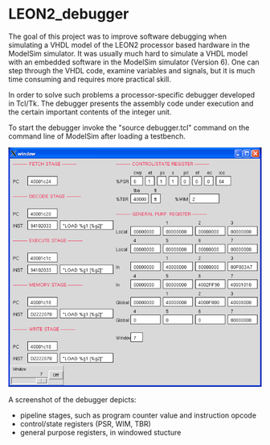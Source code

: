 # LEON2_debugger
The goal of this project was to improve software debugging when simulating a VHDL model of the LEON2 processor based hardware in the ModelSim simulator. It was usually much hard to simulate a VHDL model with an embedded software in the ModelSim simulator (Version 6). One can step through the VHDL code, examine variables and signals, but it is much time consuming and requires more practical skill.

In order to solve such problems a processor-specific debugger developed in Tcl/Tk. The debugger presents the assembly code under execution and the certain important contents of the integer unit.

To start the debugger invoke the "source debugger.tcl" command on the command line of ModelSim after loading a testbench.

![Screenshot](screenshot/debugger.png)

A screenshot of the debugger depicts:
- pipeline stages, such as program counter value and instruction opcode
- control/state registers (PSR, WIM, TBR)
- general purpose registers, in windowed stucture
